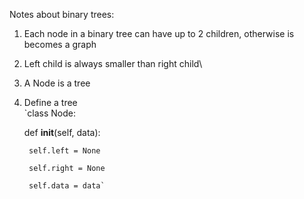 Notes about binary trees:
1. Each node  in a binary tree can have up to 2 children, otherwise is becomes a graph
2. Left child is always smaller than right child\
3. A Node is a tree
4. Define a tree  
`class Node:

    def __init__(self, data):
   
        self.left = None
   
        self.right = None
   
        self.data = data`
